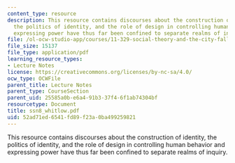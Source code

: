 ```yaml
---
content_type: resource
description: This resource contains discourses about the construction of identity,
  the politics of identity, and the role of design in controlling human behavior and
  expressing power have thus far been confined to separate realms of inquiry.
file: /ol-ocw-studio-app/courses/11-329-social-theory-and-the-city-fall-2005/52ad71ed6541fd89f23a0ba499259821_ssn8_whitlow.pdf
file_size: 15137
file_type: application/pdf
learning_resource_types:
- Lecture Notes
license: https://creativecommons.org/licenses/by-nc-sa/4.0/
ocw_type: OCWFile
parent_title: Lecture Notes
parent_type: CourseSection
parent_uid: 25585a0b-e6a4-91b3-37f4-6f1ab74304bf
resourcetype: Document
title: ssn8_whitlow.pdf
uid: 52ad71ed-6541-fd89-f23a-0ba499259821
---
```

This resource contains discourses about the construction of identity, the politics of identity, and the role of design in controlling human behavior and expressing power have thus far been confined to separate realms of inquiry.